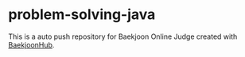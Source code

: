 # problem-solving-java
This is a auto push repository for Baekjoon Online Judge created with [BaekjoonHub](https://github.com/BaekjoonHub/BaekjoonHub).
